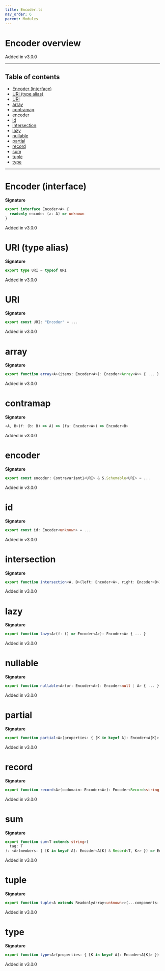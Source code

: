 ```yaml
---
title: Encoder.ts
nav_order: 6
parent: Modules
---
```


# Encoder overview

Added in v3.0.0

---

<h2 class="text-delta">Table of contents</h2>

- [Encoder (interface)](#encoder-interface)
- [URI (type alias)](#uri-type-alias)
- [URI](#uri)
- [array](#array)
- [contramap](#contramap)
- [encoder](#encoder)
- [id](#id)
- [intersection](#intersection)
- [lazy](#lazy)
- [nullable](#nullable)
- [partial](#partial)
- [record](#record)
- [sum](#sum)
- [tuple](#tuple)
- [type](#type)

---

# Encoder (interface)

**Signature**

```ts
export interface Encoder<A> {
  readonly encode: (a: A) => unknown
}
```

Added in v3.0.0

# URI (type alias)

**Signature**

```ts
export type URI = typeof URI
```

Added in v3.0.0

# URI

**Signature**

```ts
export const URI: "Encoder" = ...
```

Added in v3.0.0

# array

**Signature**

```ts
export function array<A>(items: Encoder<A>): Encoder<Array<A>> { ... }
```

Added in v3.0.0

# contramap

**Signature**

```ts
<A, B>(f: (b: B) => A) => (fa: Encoder<A>) => Encoder<B>
```

Added in v3.0.0

# encoder

**Signature**

```ts
export const encoder: Contravariant1<URI> & S.Schemable<URI> = ...
```

Added in v3.0.0

# id

**Signature**

```ts
export const id: Encoder<unknown> = ...
```

Added in v3.0.0

# intersection

**Signature**

```ts
export function intersection<A, B>(left: Encoder<A>, right: Encoder<B>): Encoder<A & B> { ... }
```

Added in v3.0.0

# lazy

**Signature**

```ts
export function lazy<A>(f: () => Encoder<A>): Encoder<A> { ... }
```

Added in v3.0.0

# nullable

**Signature**

```ts
export function nullable<A>(or: Encoder<A>): Encoder<null | A> { ... }
```

Added in v3.0.0

# partial

**Signature**

```ts
export function partial<A>(properties: { [K in keyof A]: Encoder<A[K]> }): Encoder<Partial<A>> { ... }
```

Added in v3.0.0

# record

**Signature**

```ts
export function record<A>(codomain: Encoder<A>): Encoder<Record<string, A>> { ... }
```

Added in v3.0.0

# sum

**Signature**

```ts
export function sum<T extends string>(
  tag: T
): <A>(members: { [K in keyof A]: Encoder<A[K] & Record<T, K>> }) => Encoder<A[keyof A]> { ... }
```

Added in v3.0.0

# tuple

**Signature**

```ts
export function tuple<A extends ReadonlyArray<unknown>>(...components: { [K in keyof A]: Encoder<A[K]> }): Encoder<A> { ... }
```

Added in v3.0.0

# type

**Signature**

```ts
export function type<A>(properties: { [K in keyof A]: Encoder<A[K]> }): Encoder<A> { ... }
```

Added in v3.0.0
